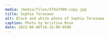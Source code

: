 ```yaml
---
media: /media/files/d74a7408-copy.jpg
title: Sophia Terazawa
alt: Black and white photo of Sophia Terazawa
caption: Photo by Kristina Rose
date: 2023-06-06T16:16:00-0500
---
```

